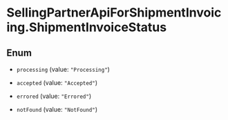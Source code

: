 # SellingPartnerApiForShipmentInvoicing.ShipmentInvoiceStatus

## Enum


* `processing` (value: `"Processing"`)

* `accepted` (value: `"Accepted"`)

* `errored` (value: `"Errored"`)

* `notFound` (value: `"NotFound"`)



